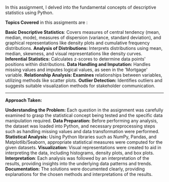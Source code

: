 In this assignment, I delved into the fundamental concepts of descriptive statistics using Python. 

**Topics Covered** in this assigments are :

**Basic Descriptive Statistics**: Covers measures of central tendency (mean, median, mode), measures of dispersion (variance, standard deviation), and graphical 
representations like density plots and cumulative frequency distributions.
**Analysis of Distributions:** Interprets distributions using mean, median, skewness, and visual representations like density curves.
**Inferential Statistics:** Calculates z-scores to determine data points' positions within distributions.
**Data Handling and Imputation:** Handles missing values and imputes logical values, as seen in the 'Mortgage' variable.
**Relationship Analysis: Examines** relationships between variables, utilizing methods like scatter plots.
**Outlier Detection:** Identifies outliers and suggests suitable visualization methods for stakeholder communication.

--------------------------------------------------------------------------------------------------------------------------------------------------------------------------------------

**Approach Taken:**

**Understanding the Problem:** Each question in the assignment was carefully examined to grasp the statistical concept being tested and the specific data manipulation required.
**Data Preparation:** Before performing any analysis, the dataset was loaded into Python, and necessary preprocessing steps such as handling missing values and data transformation were performed.
**Statistical Analysis:** Using Python libraries such as NumPy, Pandas, and Matplotlib/Seaborn, appropriate statistical measures were computed for the given datasets.
**Visualization:** Visual representations were created to aid in interpreting the data, including histograms, density plots, and box plots.
**Interpretation**: Each analysis was followed by an interpretation of the results, providing insights into the underlying data patterns and trends.
**Documentation:** The solutions were documented clearly, providing explanations for the chosen methods and interpretations of the results.
